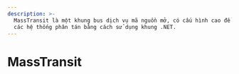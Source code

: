 ```yaml
---
description: >-
  MassTransit là một khung bus dịch vụ mã nguồn mở, có cấu hình cao để xây dựng
  các hệ thống phân tán bằng cách sử dụng khung .NET.
---
```


# MassTransit

